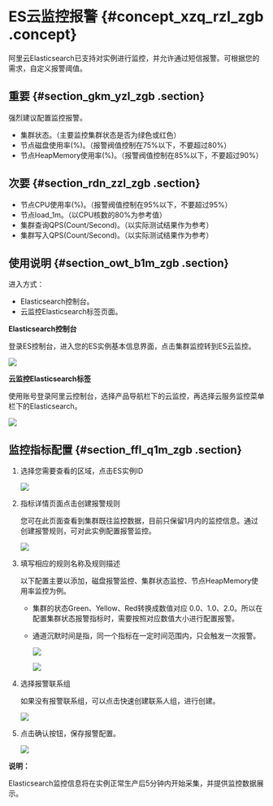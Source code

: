 # ES云监控报警 {#concept_xzq_rzl_zgb .concept}

阿里云Elasticsearch已支持对实例进行监控，并允许通过短信报警。可根据您的需求，自定义报警阈值。

## 重要 {#section_gkm_yzl_zgb .section}

强烈建议配置监控报警。

-   集群状态。（主要监控集群状态是否为绿色或红色）
-   节点磁盘使用率\(%\)。（报警阀值控制在75%以下，不要超过80%）
-   节点HeapMemory使用率\(%\)。（报警阀值控制在85%以下，不要超过90%）

## 次要 {#section_rdn_zzl_zgb .section}

-   节点CPU使用率\(%\)。（报警阀值控制在95%以下，不要超过95%）
-   节点load\_1m。（以CPU核数的80%为参考值）
-   集群查询QPS\(Count/Second\)。（以实际测试结果作为参考）
-   集群写入QPS\(Count/Second\)。（以实际测试结果作为参考）

## 使用说明 {#section_owt_b1m_zgb .section}

进入方式：

-   Elasticsearch控制台。
-   云监控Elasticsearch标签页面。

**Elasticsearch控制台**

登录ES控制台，进入您的ES实例基本信息界面，点击集群监控转到ES云监控。

![](http://static-aliyun-doc.oss-cn-hangzhou.aliyuncs.com/assets/img/134321/155358157839982_zh-CN.png)

**云监控Elasticsearch标签**

使用账号登录阿里云控制台，选择产品导航栏下的云监控，再选择云服务监控菜单栏下的Elasticsearch。

![](http://static-aliyun-doc.oss-cn-hangzhou.aliyuncs.com/assets/img/134321/155358157839983_zh-CN.png)

## 监控指标配置 {#section_ffl_q1m_zgb .section}

1.  选择您需要查看的区域，点击ES实例ID

    ![](http://static-aliyun-doc.oss-cn-hangzhou.aliyuncs.com/assets/img/134321/155358157839984_zh-CN.png)

2.  指标详情页面点击创建报警规则

    您可在此页面查看到集群既往监控数据，目前只保留1月内的监控信息。通过创建报警规则，可对此实例配置报警监控。

    ![](http://static-aliyun-doc.oss-cn-hangzhou.aliyuncs.com/assets/img/134321/155358157839985_zh-CN.png)

3.  填写相应的规则名称及规则描述

    以下配置主要以添加，磁盘报警监控、集群状态监控、节点HeapMemory使用率监控为例。

    -   集群的状态Green、Yellow、Red转换成数值对应 0.0、1.0、2.0。所以在配置集群状态报警指标时，需要按照对应数值大小进行配置报警。
    -   通道沉默时间是指，同一个指标在一定时间范围内，只会触发一次报警。

        ![](http://static-aliyun-doc.oss-cn-hangzhou.aliyuncs.com/assets/img/134321/155358157839986_zh-CN.png)

        ![](http://static-aliyun-doc.oss-cn-hangzhou.aliyuncs.com/assets/img/134321/155358157839987_zh-CN.png)

4.  选择报警联系组

    如果没有报警联系组，可以点击快速创建联系人组，进行创建。

    ![](http://static-aliyun-doc.oss-cn-hangzhou.aliyuncs.com/assets/img/134321/155358157839988_zh-CN.png)

5.  点击确认按钮，保存报警配置。

    ![](http://static-aliyun-doc.oss-cn-hangzhou.aliyuncs.com/assets/img/134321/155358157839989_zh-CN.png)


**说明：** 

Elasticsearch监控信息将在实例正常生产后5分钟内开始采集，并提供监控数据展示。

